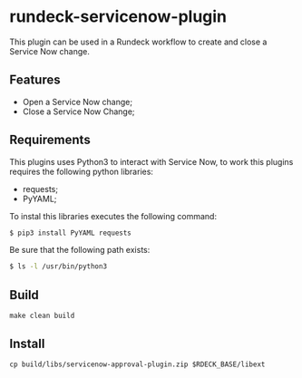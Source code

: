 # rundeck-servicenow-plugin

This plugin can be used in a Rundeck workflow to create and close a Service Now change.

## Features
- Open a Service Now change;
- Close a Service Now Change;

## Requirements

This plugins uses Python3 to interact with Service Now, to work this plugins requires the following python libraries:
- requests;
- PyYAML;


To instal this libraries executes the following command:
```bash
$ pip3 install PyYAML requests
```

Be sure that the following path exists:
```bash
$ ls -l /usr/bin/python3
```


## Build
```
make clean build
```

## Install

```
cp build/libs/servicenow-approval-plugin.zip $RDECK_BASE/libext
```